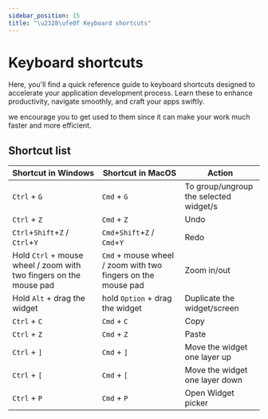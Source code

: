 ```yaml
---
sidebar_position: 15
title: "\u2328\ufe0f Keyboard shortcuts"
---
```


# Keyboard shortcuts

Here, you'll find a quick reference guide to keyboard shortcuts designed to accelerate your application development process. Learn these to enhance productivity, navigate smoothly, and craft your apps swiftly.

we encourage you to get used to them since it can make your work much faster and more efficient. 

## Shortcut list

| Shortcut in Windows | Shortcut in MacOS | Action |
| --- | --- | --- |
| `Ctrl` + `G` | `Cmd` + `G` | To group/ungroup the selected widget/s |
| `Ctrl` + `Z` | `Cmd` + `Z` | Undo |
| `Ctrl`+`Shift`+`Z` / `Ctrl`+`Y` | `Cmd`+`Shift`+`Z` / `Cmd`+`Y` | Redo |
| Hold `Ctrl` + mouse wheel / zoom with two fingers on the mouse pad | `Cmd` + mouse wheel / zoom with two fingers on the mouse pad | Zoom in/out |
| Hold `Alt` + drag the widget | hold `Option` + drag the widget | Duplicate the widget/screen |
| `Ctrl` + `C` | `Cmd` + `C` | Copy |
| `Ctrl` + `Z` | `Cmd` + `Z` | Paste 
| `Ctrl` + `]` | `Cmd` + `]`| Move the widget one layer up 
| `Ctrl` + `[` | `Cmd` + `[` | Move the widget one layer down |
| `Ctrl` + `P` | `Cmd` + `P` | Open Widget picker |
